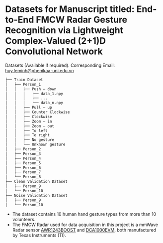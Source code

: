 # Datasets for Manuscript titled: End-to-End FMCW Radar Gesture Recognition via Lightweight Complex-Valued (2+1)D Convolutional Network

Datasets (Available if required). Corresponding Email: [huy.leminh@phenikaa-uni.edu.vn](mailto:huy.leminh@phenikaa-uni.edu.vn)

```bash
├── Train Dataset
│   ├── Person_1
│   │   ├── Push – down
│   │   │   ├── data_1.npy
│   │   │   ├── ...
│   │   │   └── data_n.npy
│   │   ├── Pull – up
│   │   ├── Counter Clockwise
│   │   ├── Clockwise
│   │   ├── Zoom – in
│   │   ├── Zoom – out
│   │   ├── To left
│   │   ├── To right
│   │   ├── No gesture
│   │   └── Unknown gesture
│   ├── Person_2
│   ├── Person_3
│   ├── Person_4
│   ├── Person_5
│   ├── Person_6
│   ├── Person_7
│   └── Person_8
├── Clean Validation Dataset
│   ├── Person_9
│   └── Person_10
├── Noise Validation Dataset
│   ├── Person_9
│   └── Person_10
```

* The dataset contains 10 human hand gesture types from more than 10 volunteers.
* The FMCW Radar used for data acquisition in this project is a mmWave Radar sensor [AWR1243BOOST](https://www.ti.com/tool/AWR1243BOOST) and [DCA1000EVM](https://www.ti.com/tool/DCA1000EVM), both manufactured by Texas Instruments (TI). 


